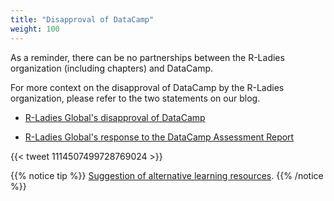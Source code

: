 ```yaml
---
title: "Disapproval of DataCamp"
weight: 100
---
```


As a reminder, there can be no partnerships between the R-Ladies organization (including chapters) and DataCamp.

For more context on the disapproval of DataCamp by the R-Ladies organization, please refer to the two statements on our blog.

* [R-Ladies Global's disapproval of DataCamp](https://blog.rladies.org/post/statement-about-datacamp/)

* [R-Ladies Global's response to the DataCamp Assessment Report](https://blog.rladies.org/post/datacamp-third-party-review/)

{{< tweet 1114507499728769024 >}}

{{% notice tip %}}
[Suggestion of alternative learning resources](/organization/resources/learning-r/).
{{% /notice %}}